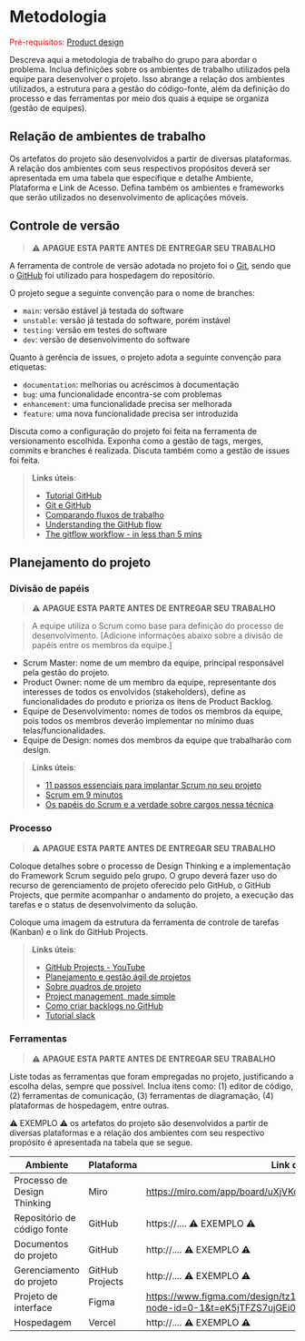 
# Metodologia

<span style="color:red">Pré-requisitos: <a href="03-Product-design.md"> Product design</a></span>

Descreva aqui a metodologia de trabalho do grupo para abordar o problema. Inclua definições sobre os ambientes de trabalho utilizados pela equipe para desenvolver o projeto. Isso abrange a relação dos ambientes utilizados, a estrutura para a gestão do código-fonte, além da definição do processo e das ferramentas por meio dos quais a equipe se organiza (gestão de equipes).

## Relação de ambientes de trabalho

Os artefatos do projeto são desenvolvidos a partir de diversas plataformas. A relação dos ambientes com seus respectivos propósitos deverá ser apresentada em uma tabela que especifique e detalhe Ambiente, Plataforma e Link de Acesso. Defina também os ambientes e frameworks que serão utilizados no desenvolvimento de aplicações móveis.

## Controle de versão

> ⚠️ **APAGUE ESTA PARTE ANTES DE ENTREGAR SEU TRABALHO**

A ferramenta de controle de versão adotada no projeto foi o [Git](https://git-scm.com/), sendo que o [GitHub](https://github.com) foi utilizado para hospedagem do repositório.

O projeto segue a seguinte convenção para o nome de branches:

- `main`: versão estável já testada do software
- `unstable`: versão já testada do software, porém instável
- `testing`: versão em testes do software
- `dev`: versão de desenvolvimento do software

Quanto à gerência de issues, o projeto adota a seguinte convenção para etiquetas:

- `documentation`: melhorias ou acréscimos à documentação
- `bug`: uma funcionalidade encontra-se com problemas
- `enhancement`: uma funcionalidade precisa ser melhorada
- `feature`: uma nova funcionalidade precisa ser introduzida

Discuta como a configuração do projeto foi feita na ferramenta de versionamento escolhida. Exponha como a gestão de tags, merges, commits e branches é realizada. Discuta também como a gestão de issues foi feita.

> **Links úteis**:
> - [Tutorial GitHub](https://guides.github.com/activities/hello-world/)
> - [Git e GitHub](https://www.youtube.com/playlist?list=PLHz_AreHm4dm7ZULPAmadvNhH6vk9oNZA)
> - [Comparando fluxos de trabalho](https://www.atlassian.com/br/git/tutorials/comparing-workflows)
> - [Understanding the GitHub flow](https://guides.github.com/introduction/flow/)
> - [The gitflow workflow - in less than 5 mins](https://www.youtube.com/watch?v=1SXpE08hvGs)

## Planejamento do projeto

###  Divisão de papéis

> ⚠️ **APAGUE ESTA PARTE ANTES DE ENTREGAR SEU TRABALHO**

> A equipe utiliza o Scrum como base para definição do processo de desenvolvimento. [Adicione informações abaixo sobre a divisão de papéis entre os membros da equipe.]

- Scrum Master: nome de um membro da equipe, principal responsável pela gestão do projeto.
- Product Owner: nome de um membro da equipe, representante dos interesses de todos os envolvidos (stakeholders), define as funcionalidades do produto e prioriza os itens de Product Backlog.
- Equipe de Desenvolvimento: nomes de todos os membros da equipe, pois todos os membros deverão implementar no mínimo duas telas/funcionalidades.
- Equipe de Design: nomes dos membros da equipe que trabalharão com design.

> **Links úteis**:
> - [11 passos essenciais para implantar Scrum no seu projeto](https://mindmaster.com.br/scrum-11-passos/)
> - [Scrum em 9 minutos](https://www.youtube.com/watch?v=XfvQWnRgxG0)
> - [Os papéis do Scrum e a verdade sobre cargos nessa técnica](https://www.atlassian.com/br/agile/scrum/roles)

### Processo

> ⚠️ **APAGUE ESTA PARTE ANTES DE ENTREGAR SEU TRABALHO**

Coloque detalhes sobre o processo de Design Thinking e a implementação do Framework Scrum seguido pelo grupo. O grupo deverá fazer uso do recurso de gerenciamento de projeto oferecido pelo GitHub, o GitHub Projects, que permite acompanhar o andamento do projeto, a execução das tarefas e o status de desenvolvimento da solução. 

Coloque uma imagem da estrutura da ferramenta de controle de tarefas (Kanban) e o link do GitHub Projects.
 
> **Links úteis**:
> - [GitHub Projects - YouTube](https://www.youtube.com/playlist?list=PLiO7XHcmTsldZR93nkTFmmWbCEVF_8F5H)
> - [Planejamento e gestão ágil de projetos](https://pucminas.instructure.com/courses/87878/pages/unidade-2-tema-2-utilizacao-de-ferramentas-para-controle-de-versoes-de-software)
> - [Sobre quadros de projeto](https://docs.github.com/pt/issues/organizing-your-work-with-project-boards/managing-project-boards/about-project-boards)
> - [Project management, made simple](https://github.com/features/project-management/)
> - [Como criar backlogs no GitHub](https://www.youtube.com/watch?v=RXEy6CFu9Hk)
> - [Tutorial slack](https://slack.com/intl/en-br/)

### Ferramentas

> ⚠️ **APAGUE ESTA PARTE ANTES DE ENTREGAR SEU TRABALHO**

Liste todas as ferramentas que foram empregadas no projeto, justificando a escolha delas, sempre que possível. Inclua itens como: (1) editor de código, (2) ferramentas de comunicação, (3) ferramentas de diagramação, (4) plataformas de hospedagem, entre outras.

⚠️ EXEMPLO ⚠️ os artefatos do projeto são desenvolvidos a partir de diversas plataformas e a relação dos ambientes com seu respectivo propósito é apresentada na tabela que se segue.

| Ambiente                            | Plataforma                         | Link de acesso                       |
|-------------------------------------|------------------------------------|--------------------------------------|
| Processo de Design Thinking         | Miro                               | https://miro.com/app/board/uXjVKoqwSkM=/        |
| Repositório de código fonte         | GitHub                             | https://....   ⚠️ EXEMPLO ⚠️        |
| Documentos do projeto               | GitHub                             | http://....    ⚠️ EXEMPLO ⚠️        |
| Gerenciamento do projeto            | GitHub Projects                    | http://....    ⚠️ EXEMPLO ⚠️        |
| Projeto de interface                | Figma                              | https://www.figma.com/design/tz1J2x5aqguZTmzSWMj3Jh/Wireframes?node-id=0-1&t=eK5jTFZS7ujGEi0u-1     |
| Hospedagem                          | Vercel                             | http://....    ⚠️ EXEMPLO ⚠️        |
 
